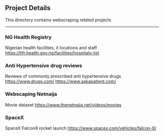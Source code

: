 ## Project Details
This directory contains webscraping related projects

---
### NG Health Registry
Nigerian health facilities, it locations and  staff
https://hfr.health.gov.ng/facilities/hospitals-list 

### Anti Hypertensive drug reviews
Reviews of commonly prescribed anti hypertensive drugs
https://www.drugs.com/
https://www.askapatient.com/

### Webscaping Netnaija
Movie dataset 
https://www.thenetnaija.net/videos/movies

### SpaceX
SpaceX Falcon9 rocket launch
https://www.spacex.com/vehicles/falcon-9/


